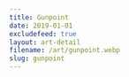 ```yaml
---
title: Gunpoint
date: 2019-01-01
excludefeed: true
layout: art-detail
filename: /art/gunpoint.webp
slug: gunpoint
---
```

